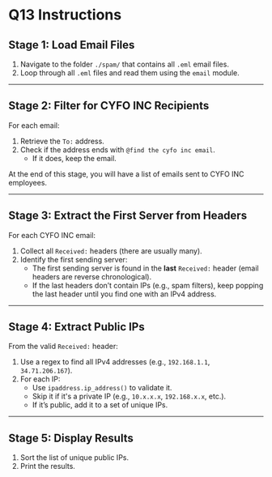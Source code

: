 # Q13 Instructions

## Stage 1: Load Email Files
1. Navigate to the folder `./spam/` that contains all `.eml` email files.
2. Loop through all `.eml` files and read them using the `email` module.

---

## Stage 2: Filter for CYFO INC Recipients
For each email:
1. Retrieve the `To:` address.
2. Check if the address ends with `@find the cyfo inc email`.
   - If it does, keep the email.
   
At the end of this stage, you will have a list of emails sent to CYFO INC employees.

---

## Stage 3: Extract the First Server from Headers
For each CYFO INC email:
1. Collect all `Received:` headers (there are usually many).
2. Identify the first sending server:
   - The first sending server is found in the **last** `Received:` header (email headers are reverse chronological).
   - If the last headers don’t contain IPs (e.g., spam filters), keep popping the last header until you find one with an IPv4 address.

---

## Stage 4: Extract Public IPs
From the valid `Received:` header:
1. Use a regex to find all IPv4 addresses (e.g., `192.168.1.1`, `34.71.206.167`).
2. For each IP:
   - Use `ipaddress.ip_address()` to validate it.
   - Skip it if it's a private IP (e.g., `10.x.x.x`, `192.168.x.x`, etc.).
   - If it’s public, add it to a set of unique IPs.

---

## Stage 5: Display Results
1. Sort the list of unique public IPs.
2. Print the results.
